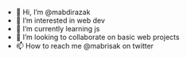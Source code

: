 - 👋 Hi, I’m @mabdirazak
- 👀 I’m interested in web dev
- 🌱 I’m currently learning js 
- 💞️ I’m looking to collaborate on basic web projects
- 📫 How to reach me @mabrisak on twitter

<!---
mabrisak/mabrisak is a ✨ special ✨ repository because its `README.md` (this file) appears on your GitHub profile.
You can click the Preview link to take a look at your changes.
--->
